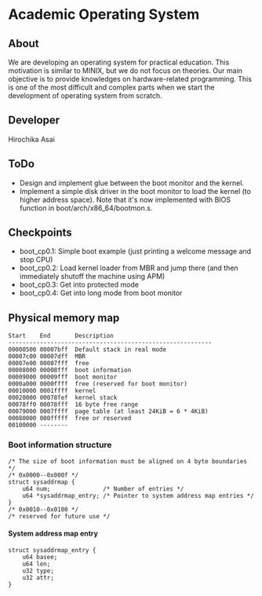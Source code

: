# Academic Operating System

## About
We are developing an operating system for practical education.  This
motivation is similar to MINIX, but we do not focus on theories.
Our main objective is to provide knowledges on hardware-related
programming.  This is one of the most difficult and complex parts
when we start the development of operating system from scratch.

## Developer
Hirochika Asai

## ToDo
- Design and implement glue between the boot monitor and the kernel.
- Implement a simple disk driver in the boot monitor to load the kernel (to
  higher address space).  Note that it's now implemented with BIOS function
  in boot/arch/x86_64/bootmon.s.

## Checkpoints
- boot_cp0.1: Simple boot example (just printing a welcome message and stop CPU)
- boot_cp0.2: Load kernel loader from MBR and jump there (and then immediately shutoff the machine using APM)
- boot_cp0.3: Get into protected mode
- boot_cp0.4: Get into long mode from boot monitor

## Physical memory map
    Start    End       Description
    ----------------------------------------------------------
    00000500 00007bff  Default stack in real mode
    00007c00 00007dff  MBR
    00007e00 00007fff  free
    00008000 00008fff  boot information
    00009000 00009fff  boot monitor
    0000a000 0000ffff  free (reserved for boot monitor)
    00010000 0001ffff  kernel
    00020000 00078fef  kernel stack
    00078ff0 00078fff  16 byte free range
    00079000 0007ffff  page table (at least 24KiB = 6 * 4KiB)
    00080000 000fffff  free or reserved
    00100000 --------

### Boot information structure
    /* The size of boot information must be aligned on 4 byte boundaries */
    /* 0x0000--0x000f */
    struct sysaddrmap {
        u64 num;               /* Number of entries */
        u64 *sysaddrmap_entry; /* Pointer to system address map entries */
    }
    /* 0x0010--0x0100 */
    /* reserved for future use */

#### System address map entry
    struct sysaddrmap_entry {
        u64 basee;
        u64 len;
        u32 type;
        u32 attr;
    }





